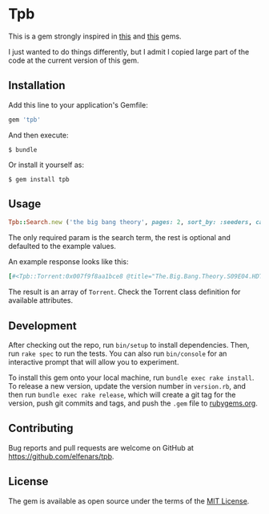 # Tpb

This is a gem strongly inspired in [this](https://github.com/mhsjlw/thepiratebay) and [this](https://github.com/emnl/thepiratebay) gems.

I just wanted to do things differently, but I admit I copied large part of the code at the current version of this gem.

## Installation

Add this line to your application's Gemfile:

```ruby
gem 'tpb'
```

And then execute:

    $ bundle

Or install it yourself as:

    $ gem install tpb

## Usage

```ruby
Tpb::Search.new ('the big bang theory', pages: 2, sort_by: :seeders, category: :none)
```

The only required param is the search term, the rest is optional and defaulted to the example values.

An example response looks like this:

```ruby
[#<Tpb::Torrent:0x007f9f8aa1bce8 @title="The.Big.Bang.Theory.S09E04.HDTV.x264-LOL[ettv]", @seeders=91, @leechers=16, @magnet_link="magnet:?xt=urn:btih:a455ab3d5814ca566e3d7fbbac65bb72ffc4de43&dn=The.Big.Bang.Theory.S09E04.HDTV.x264-LOL%5Bettv%5D&tr=udp%3A%2F%2Ftracker.leechers-paradise.org%3A6969&tr=udp%3A%2F%2Fzer0day.ch%3A1337&tr=udp%3A%2F%2Fopen.demonii.com%3A1337&tr=udp%3A%2F%2Ftracker.coppersurfer.tk%3A6969&tr=udp%3A%2F%2Fexodus.desync.com%3A6969", @category="Video", @torrent_id="12560421", @url="/torrent/12560421/The.Big.Bang.Theory.S09E04.HDTV.x264-LOL[ettv]">, (...)]
```

The result is an array of `Torrent`. Check the Torrent class definition for available attributes.

## Development

After checking out the repo, run `bin/setup` to install dependencies. Then, run `rake spec` to run the tests. You can also run `bin/console` for an interactive prompt that will allow you to experiment.

To install this gem onto your local machine, run `bundle exec rake install`. To release a new version, update the version number in `version.rb`, and then run `bundle exec rake release`, which will create a git tag for the version, push git commits and tags, and push the `.gem` file to [rubygems.org](https://rubygems.org).

## Contributing

Bug reports and pull requests are welcome on GitHub at https://github.com/elfenars/tpb.


## License

The gem is available as open source under the terms of the [MIT License](http://opensource.org/licenses/MIT).

